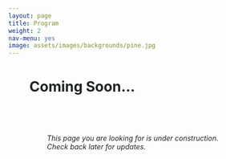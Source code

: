 ```yaml
---
layout: page
title: Program
weight: 2
nav-menu: yes
image: assets/images/backgrounds/pine.jpg
---
```


<h1 style="color:#202520; margin:1.5em">  Coming Soon...</h1>

<h6 style="color:#202520; margin:5.5em">  This page you are looking for is under construction. Check back later for updates.</h6>